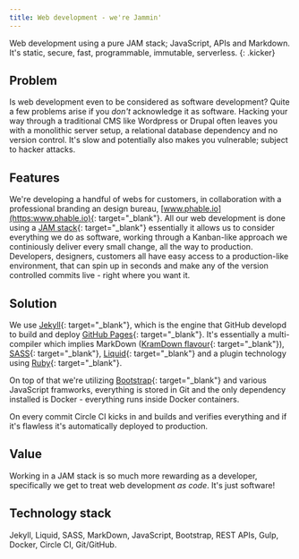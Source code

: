 ```yaml
---
title: Web development - we're Jammin'
---
```


Web development using a pure JAM stack; JavaScript, APIs and Markdown. It's static, secure, fast,
programmable, immutable, serverless.
{: .kicker}

## Problem

Is web development even to be considered as software development? Quite a few problems arise if you _don't_ acknowledge it as software. Hacking your way through a traditional CMS like Wordpress or Drupal often leaves you with a monolithic server setup, a relational database dependency and no version control. It's slow and potentially also makes you vulnerable; subject to hacker attacks.

## Features

We're developing a handful of webs for customers, in collaboration with a professional branding an design bureau, [www.phable.io](https:www.phable.io){: target="_blank"}.
All our web development is done using a [JAM stack](https://www.jamstack.org){: target="_blank"} essentially it allows us to consider everything we do as software, working through a Kanban-like approach we continiously deliver every small change, all the way to production. Developers, designers, customers all have easy access to a production-like environment, that can spin up in seconds and make any of the version controlled commits live - right where you want it.

## Solution

We use [Jekyll](https://jekyllrb.com/){: target="_blank"},
which is the engine that GitHub developd to build and deploy [GitHub Pages](https://pages.github.com/){: target="_blank"}.
It's essentially a multi-compiler which implies MarkDown ([KramDown flavour](https://kramdown.gettalong.org/){: target="_blank"}),
[SASS](https://sass-lang.com/){: target="_blank"},
[Liquid](https://help.shopify.com/themes/liquid){: target="_blank"}
and a plugin technology using [Ruby](https://www.ruby-lang.org/en/){: target="_blank"}.

On top of that we're utilizing [Bootstrap](https://getbootstrap.com/){: target="_blank"} and various JavaScript framworks, everything is stored in Git and the only dependency installed is Docker - everything runs inside Docker containers.

On every commit Circle CI kicks in and builds and verifies everything and if it's flawless it's automatically deployed to production.

## Value

Working in a JAM stack is so much more rewarding as a developer, specifically we get to treat web development _as code_. It's just software!

## Technology stack
Jekyll, Liquid, SASS, MarkDown, JavaScript, Bootstrap, REST APIs, Gulp, Docker, Circle CI, Git/GitHub.
